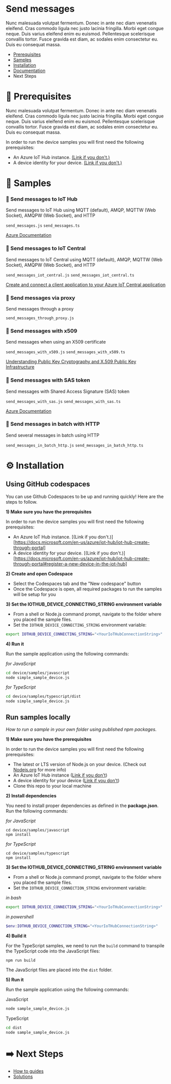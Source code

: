 # Send messages

Nunc malesuada volutpat fermentum. Donec in ante nec diam venenatis eleifend. Cras commodo ligula nec justo lacinia fringilla. Morbi eget congue neque. Duis varius eleifend enim eu euismod. Pellentesque scelerisque convallis tortor. Fusce gravida est diam, ac sodales enim consectetur eu. Duis eu consequat massa.

- [Prerequisites](#prerequisites)
- [Samples](#samples)
- [Installation](#installation)
- [Documentation](#documentation)
- Next Steps

# 🚀 Prerequisites

Nunc malesuada volutpat fermentum. Donec in ante nec diam venenatis eleifend. Cras commodo ligula nec justo lacinia fringilla. Morbi eget congue neque. Duis varius eleifend enim eu euismod. Pellentesque scelerisque convallis tortor. Fusce gravida est diam, ac sodales enim consectetur eu. Duis eu consequat massa.

In order to run the device samples you will first need the following prerequisites:

- An Azure IoT Hub instance. [(Link if you don't.)](https://docs.microsoft.com/en-us/azure/iot-hub/iot-hub-create-through-portal)
- A device identity for your device. [(Link if you don't.)](https://docs.microsoft.com/en-us/azure/iot-hub/iot-hub-create-through-portal#register-a-new-device-in-the-iot-hub)

# 🌟 Samples

### 🔹 Send messages to IoT Hub
Send messages to IoT Hub using MQTT (default), AMQP, MQTTW (Web Socket), AMQPW (Web Socket), and HTTP

`send_messages.js` `send_messages.ts`

[Azure Documentation](https://docs.microsoft.com/en-us/azure/iot-central/core/tutorial-connect-device?pivots=programming-language-javascript) 

### 🔹 Send messages to IoT Central
Send messages to IoT Central using MQTT (default), AMQP, MQTTW (Web Socket), AMQPW (Web Socket), and HTTP

`send_messages_iot_central.js` `send_messages_iot_central.ts`

[Create and connect a client application to your Azure IoT Central application](#)

### 🔹 Send messages via proxy
Send messages through a proxy 

`send_messages_through_proxy.js`

### 🔹 Send messages with x509
Send messages when using an X509 certificate

`send_messages_with_x509.js` `send_messages_with_x509.ts`

[Understanding Public Key Cryptography and X.509 Public Key Infrastructure](https://docs.microsoft.com/en-us/azure/iot-hub/tutorial-x509-introduction) 

### 🔹 Send messages with SAS token
Send messages with Shared Access Signature (SAS) token

`send_messages_with_sas.js` `send_messages_with_sas.ts`

[Azure Documentation](https://docs.microsoft.com/en-us/azure/iot-hub/tutorial-x509-introduction)

### 🔹 Send messages in batch with HTTP
Send several messages in batch using HTTP

`send_messages_in_batch_http.js` `send_messages_in_batch_http.ts`

# ⚙️ Installation

## Using GitHub codespaces

You can use Github Codespaces to be up and running quickly! Here are the steps to follow.

**1) Make sure you have the prerequisites**

In order to run the device samples you will first need the following prerequisites:

- An Azure IoT Hub instance. [(Link if you don't.)][https://docs.microsoft.com/en-us/azure/iot-hub/iot-hub-create-through-portal]
- A device identity for your device. [(Link if you don't.)][https://docs.microsoft.com/en-us/azure/iot-hub/iot-hub-create-through-portal#register-a-new-device-in-the-iot-hub]

**2) Create and open Codespace**

- Select the Codespaces tab and the "New codespace" button
- Once the Codespace is open, all required packages to run the samples will be setup for you

**3) Set the IOTHUB_DEVICE_CONNECTING_STRING environment variable**

- From a shell or Node.js command prompt, navigate to the folder where you placed the sample files.
- Set the `IOTHUB_DEVICE_CONNECTING_STRING` environment variable:

```bash
export IOTHUB_DEVICE_CONNECTING_STRING="<YourIoTHubConnectionString>"
```

**4) Run it**

Run the sample application using the following commands:

_for JavaScript_

```bash
cd device/samples/javascript
node simple_sample_device.js
```

_for TypeScript_

```bash
cd device/samples/typescript/dist
node simple_sample_device.js
```

## Run samples locally

_How to run a sample in your own folder using published npm packages._

**1) Make sure you have the prerequisites**

In order to run the device samples you will first need the following prerequisites:

- The latest or LTS version of Node.js on your device. (Check out [Nodejs.org](https://nodejs.org/) for more info)
- An Azure IoT Hub instance ([Link if you don't](https://docs.microsoft.com/en-us/azure/iot-hub/iot-hub-create-through-portal))
- A device identity for your device ([Link if you don't](https://docs.microsoft.com/en-us/azure/iot-hub/iot-hub-create-through-portal#register-a-new-device-in-the-iot-hub))
- Clone this repo to your local machine

**2) Install dependencies**

You need to install proper dependencies as defined in the **package.json**. Run the following commands:

_for JavaScript_

```
cd device/samples/javascript
npm install
```

_for TypeScript_

```
cd device/samples/typescript
npm install
```

**3) Set the IOTHUB_DEVICE_CONNECTING_STRING environment variable**

- From a shell or Node.js command prompt, navigate to the folder where you placed the sample files.
- Set the `IOTHUB_DEVICE_CONNECTION_STRING` environment variable:

_in bash_

```bash
export IOTHUB_DEVICE_CONNECTION_STRING="<YourIoTHubConnectionString>"
```

_in powershell_

```powershell
$env:IOTHUB_DEVICE_CONNECTION_STRING="<YourIoTHubConnectionString>"
```

**4) Build it**

For the TypeScript samples, we need to run the `build` command to transpile the TypeScript code into the JavaScript files:

```
npm run build
```

The JavaScript files are placed into the `dist` folder.

**5) Run it**

Run the sample application using the following commands:

JavaScript

```bash
node sample_sample_device.js
```

TypeScript

```bash
cd dist
node sample_sample_device.js
```
# ➡️ Next Steps

- [How to guides](src/../../how%20to%20guides)
- [Solutions](src/../../solutions)
